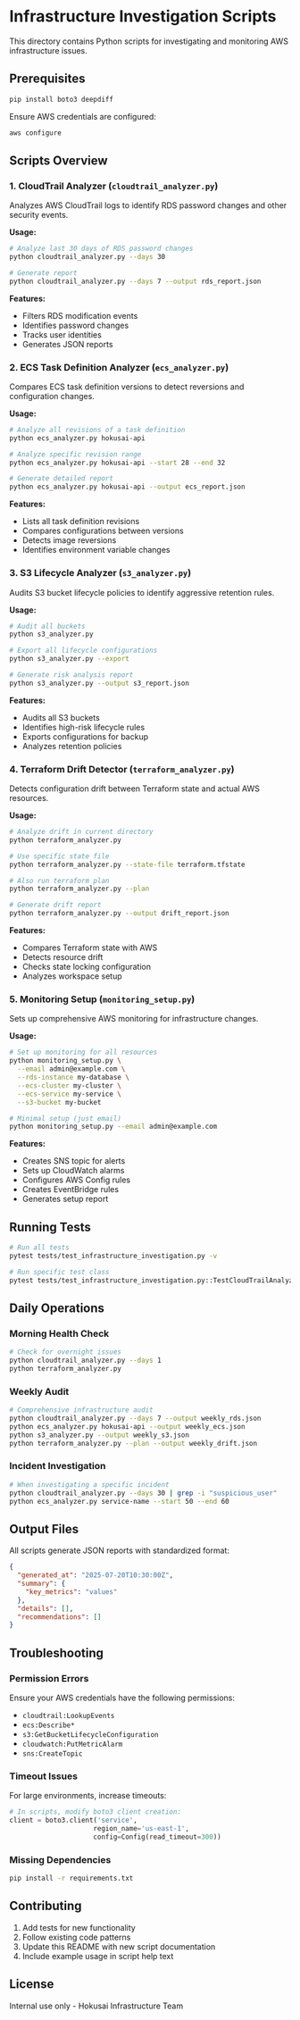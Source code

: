 # Infrastructure Investigation Scripts

This directory contains Python scripts for investigating and monitoring AWS infrastructure issues.

## Prerequisites

```bash
pip install boto3 deepdiff
```

Ensure AWS credentials are configured:
```bash
aws configure
```

## Scripts Overview

### 1. CloudTrail Analyzer (`cloudtrail_analyzer.py`)

Analyzes AWS CloudTrail logs to identify RDS password changes and other security events.

**Usage:**
```bash
# Analyze last 30 days of RDS password changes
python cloudtrail_analyzer.py --days 30

# Generate report
python cloudtrail_analyzer.py --days 7 --output rds_report.json
```

**Features:**
- Filters RDS modification events
- Identifies password changes
- Tracks user identities
- Generates JSON reports

### 2. ECS Task Definition Analyzer (`ecs_analyzer.py`)

Compares ECS task definition versions to detect reversions and configuration changes.

**Usage:**
```bash
# Analyze all revisions of a task definition
python ecs_analyzer.py hokusai-api

# Analyze specific revision range
python ecs_analyzer.py hokusai-api --start 28 --end 32

# Generate detailed report
python ecs_analyzer.py hokusai-api --output ecs_report.json
```

**Features:**
- Lists all task definition revisions
- Compares configurations between versions
- Detects image reversions
- Identifies environment variable changes

### 3. S3 Lifecycle Analyzer (`s3_analyzer.py`)

Audits S3 bucket lifecycle policies to identify aggressive retention rules.

**Usage:**
```bash
# Audit all buckets
python s3_analyzer.py

# Export all lifecycle configurations
python s3_analyzer.py --export

# Generate risk analysis report
python s3_analyzer.py --output s3_report.json
```

**Features:**
- Audits all S3 buckets
- Identifies high-risk lifecycle rules
- Exports configurations for backup
- Analyzes retention policies

### 4. Terraform Drift Detector (`terraform_analyzer.py`)

Detects configuration drift between Terraform state and actual AWS resources.

**Usage:**
```bash
# Analyze drift in current directory
python terraform_analyzer.py

# Use specific state file
python terraform_analyzer.py --state-file terraform.tfstate

# Also run terraform plan
python terraform_analyzer.py --plan

# Generate drift report
python terraform_analyzer.py --output drift_report.json
```

**Features:**
- Compares Terraform state with AWS
- Detects resource drift
- Checks state locking configuration
- Analyzes workspace setup

### 5. Monitoring Setup (`monitoring_setup.py`)

Sets up comprehensive AWS monitoring for infrastructure changes.

**Usage:**
```bash
# Set up monitoring for all resources
python monitoring_setup.py \
  --email admin@example.com \
  --rds-instance my-database \
  --ecs-cluster my-cluster \
  --ecs-service my-service \
  --s3-bucket my-bucket

# Minimal setup (just email)
python monitoring_setup.py --email admin@example.com
```

**Features:**
- Creates SNS topic for alerts
- Sets up CloudWatch alarms
- Configures AWS Config rules
- Creates EventBridge rules
- Generates setup report

## Running Tests

```bash
# Run all tests
pytest tests/test_infrastructure_investigation.py -v

# Run specific test class
pytest tests/test_infrastructure_investigation.py::TestCloudTrailAnalyzer -v
```

## Daily Operations

### Morning Health Check
```bash
# Check for overnight issues
python cloudtrail_analyzer.py --days 1
python terraform_analyzer.py
```

### Weekly Audit
```bash
# Comprehensive infrastructure audit
python cloudtrail_analyzer.py --days 7 --output weekly_rds.json
python ecs_analyzer.py hokusai-api --output weekly_ecs.json
python s3_analyzer.py --output weekly_s3.json
python terraform_analyzer.py --plan --output weekly_drift.json
```

### Incident Investigation
```bash
# When investigating a specific incident
python cloudtrail_analyzer.py --days 30 | grep -i "suspicious_user"
python ecs_analyzer.py service-name --start 50 --end 60
```

## Output Files

All scripts generate JSON reports with standardized format:
```json
{
  "generated_at": "2025-07-20T10:30:00Z",
  "summary": {
    "key_metrics": "values"
  },
  "details": [],
  "recommendations": []
}
```

## Troubleshooting

### Permission Errors
Ensure your AWS credentials have the following permissions:
- `cloudtrail:LookupEvents`
- `ecs:Describe*`
- `s3:GetBucketLifecycleConfiguration`
- `cloudwatch:PutMetricAlarm`
- `sns:CreateTopic`

### Timeout Issues
For large environments, increase timeouts:
```python
# In scripts, modify boto3 client creation:
client = boto3.client('service', 
                     region_name='us-east-1',
                     config=Config(read_timeout=300))
```

### Missing Dependencies
```bash
pip install -r requirements.txt
```

## Contributing

1. Add tests for new functionality
2. Follow existing code patterns
3. Update this README with new script documentation
4. Include example usage in script help text

## License

Internal use only - Hokusai Infrastructure Team